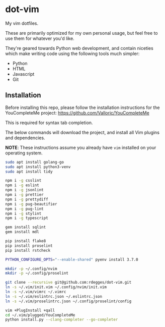# dot-vim

My vim dotfiles.

These are primarily optimized for my own personal usage, but feel free to use
them for whatever you'd like.

They're geared towards Python web development, and contain niceties which make
writing code using the following tools much simpler:

- Python
- HTML
- Javascript
- Git


## Installation

Before installing this repo, please follow the installation instructions for the
YouCompleteMe project: https://github.com/Valloric/YouCompleteMe

This is required for syntax tab completion.

The below commands will download the project, and install all Vim plugins and
dependencies.

**NOTE**: These instructions assume you already have `vim` installed on your operating
system.

```bash
sudo apt install golang-go
sudo apt install python3-venv
sudo apt install tidy

npm i -g csslint
npm i -g eslint
npm i -g jsonlint
npm i -g prettier
npm i -g prettydiff
npm i -g pug-beautifier
npm i -g pug-lint
npm i -g stylint
npm i -g typescript

gem install sqlint
gem install mdl

pip install flake8
pip install proselint
pip install rstcheck

PYTHON_CONFIGURE_OPTS="--enable-shared" pyenv install 3.7.0

mkdir -p ~/.config/nvim
mkdir -p ~/.config/proselint

git clone --recursive git@github.com:rdegges/dot-vim.git
ln -s ~/.vim/init.vim ~/.config/nvim/init.vim
ln -s ~/.vim/vimrc ~/.vimrc
ln -s ~/.vim/eslintrc.json ~/.eslintrc.json
ln -s ~/.vim/proselintrc.json ~/.config/proselint/config

vim +PlugInstall +qall
cd ~/.vim/plugged/YouCompleteMe
python install.py --clang-completer --go-completer
```
